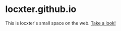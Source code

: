 # locxter.github.io

This is locxter's small space on the web. [Take a look!](https://locxter.github.io)
